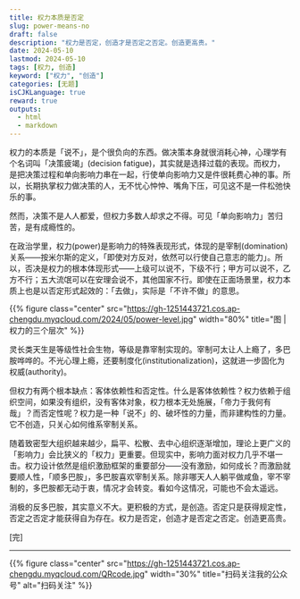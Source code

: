 ```yaml
---
title: 权力本质是否定
slug: power-means-no
draft: false
description: "权力是否定，创造才是否定之否定。创造更高贵。"
date: 2024-05-10
lastmod: 2024-05-10
tags: [权力, 创造]
keyword: ["权力", "创造"]
categories: [无题]
isCJKLanguage: true
reward: true
outputs:
  - html
  - markdown
---
```


权力的本质是「说不」，是个很负向的东西。做决策本身就很消耗心神，心理学有个名词叫「决策疲竭」(decision fatigue)，其实就是选择过载的表现。而权力，是把决策过程和单向影响力串在一起，行使单向影响力又是件很耗费心神的事。所以，长期执掌权力做决策的人，无不忧心忡忡、嘴角下压，可见这不是一件松弛快乐的事。

然而，决策不是人人都爱，但权力多数人却求之不得。可见「单向影响力」苦归苦，是有成瘾性的。

在政治学里，权力(power)是影响力的特殊表现形式，体现的是宰制(domination)关系——按米尔斯的定义，「即使对方反对，依然可以行使自己意志的能力」。所以，否决是权力的根本体现形式——上级可以说不，下级不行；甲方可以说不，乙方不行；五大流氓可以在安理会说不，其他国家不行。即使在正面场景里，权力本质上也是以否定形式起效的：「去做」，实际是「不许不做」的意思。

{{% figure class="center" src="https://gh-1251443721.cos.ap-chengdu.myqcloud.com/2024/05/power-level.jpg" width="80%" title="图 | 权力的三个层次" %}}

<!--more-->

灵长类天生是等级性社会生物，等级是靠宰制实现的。宰制可太让人上瘾了，多巴胺哗哗的。不光心理上瘾，还要制度化(institutionalization)，这就进一步固化为权威(authority)。

但权力有两个根本缺点：客体依赖性和否定性。什么是客体依赖性？权力依赖于组织空间，如果没有组织，没有客体对象，权力根本无处施展，「帝力于我何有哉」？而否定性呢？权力是一种「说不」的、破坏性的力量，而非建构性的力量。它不创造，只关心如何维系宰制关系。

随着致密型大组织越来越少，扁平、松散、去中心组织逐渐增加，理论上更广义的「影响力」会比狭义的「权力」更重要。但现实中，影响力面对权力几乎不堪一击。权力设计依然是组织激励框架的重要部分——没有激励，如何成长？而激励就要顺人性，「顺多巴胺」，多巴胺喜欢宰制关系。除非哪天人人躺平做咸鱼，宰不宰制的，多巴胺都无动于衷，情况才会转变。看如今这情况，可能也不会太遥远。

消极的反多巴胺，其实意义不大。更积极的方式，是创造。否定只是获得规定性，否定之否定才能获得自为存在。权力是否定，创造才是否定之否定。创造更高贵。


[完]

---

<!-- {% raw %} -->
{{% figure class="center" src="https://gh-1251443721.cos.ap-chengdu.myqcloud.com/QRcode.jpg" width="30%" title="扫码关注我的公众号" alt="扫码关注" %}}
<!-- {% endraw %} -->
